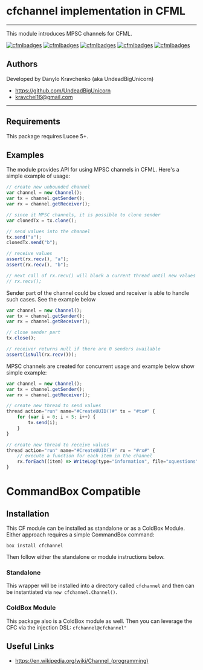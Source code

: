 # cfchannel implementation in CFML

---

This module introduces MPSC channels for CFML.

[![cfmlbadges](https://cfmlbadges.monkehworks.com/images/badges/tested-with-testbox.svg)](https://cfmlbadges.monkehworks.com)
[![cfmlbadges](https://cfmlbadges.monkehworks.com/images/badges/tested-on-production.svg)](https://cfmlbadges.monkehworks.com)
[![cfmlbadges](https://cfmlbadges.monkehworks.com/images/badges/modernize-or-die.svg)](https://cfmlbadges.monkehworks.com)
[![cfmlbadges](https://cfmlbadges.monkehworks.com/images/badges/compatibility-lucee-5.svg)](https://cfmlbadges.monkehworks.com)
[![cfmlbadges](https://cfmlbadges.monkehworks.com/images/badges/made-with-cfml.svg)](https://cfmlbadges.monkehworks.com)

## Authors

Developed by Danylo Kravchenko (aka UndeadBigUnicorn)

- https://github.com/UndeadBigUnicorn
- kravchel16@gmail.com

---


## Requirements

This package requires Lucee 5+.

## Examples

The module provides API for using MPSC channels in CFML. Here's a simple example of usage:

``` js
// create new unbounded channel
var channel = new Channel();
var tx = channel.getSender();
var rx = channel.getReceiver();

// since it MPSC channels, it is possible to clone sender
var clonedTx = tx.clone();

// send values into the channel
tx.send("a");
clonedTx.send("b");

// receive values
assert(rx.recv(), "a");
assert(rx.recv(), "b");

// next call of rx.recv() will block a current thread until new values will be send into the channel
// rx.recv();
```

Sender part of the channel could be closed and receiver is able to handle such cases. See the example below

``` js
var channel = new Channel();
var tx = channel.getSender();
var rx = channel.getReceiver();

// close sender part
tx.close();

// receiver returns null if there are 0 senders available
assert(isNull(rx.recv()));
```

MPSC channels are created for concurrent usage and example below show simple example:
```js
var channel = new Channel();
var tx = channel.getSender();
var rx = channel.getReceiver();

// create new thread to send values
thread action="run" name="#CreateUUID()#" tx = "#tx#" {
    for (var i = 0; i < 5; i++) {
        tx.send(i);
    }
}

// create new thread to receive values
thread action="run" name="#CreateUUID()#" rx = "#rx#" {
    // execute a function for each item in the channel
    rx.forEach((item) => WriteLog(type="information", file="xquestions", text="#item#"));
}
```




# CommandBox Compatible

## Installation
This CF module can be installed as standalone or as a ColdBox Module. Either approach requires a simple CommandBox command:

`box install cfchannel`

Then follow either the standalone or module instructions below.

### Standalone
This wrapper will be installed into a directory called `cfchannel` and then can be instantiated via `new cfchannel.Channel()`.

### ColdBox Module
This package also is a ColdBox module as well.
Then you can leverage the CFC via the injection DSL: `cfchannel@cfchannel"`

## Useful Links

- https://en.wikipedia.org/wiki/Channel_(programming)
